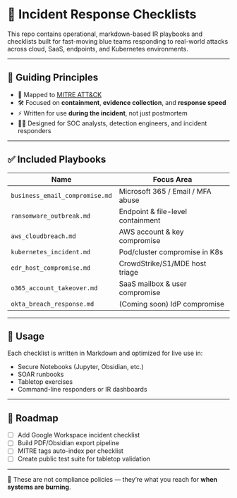 # 📘 Incident Response Checklists

This repo contains operational, markdown-based IR playbooks and checklists built for fast-moving blue teams responding to real-world attacks across cloud, SaaS, endpoints, and Kubernetes environments.

---

## 🧠 Guiding Principles

- 📍 Mapped to [MITRE ATT&CK](https://attack.mitre.org/)
- 🛠️ Focused on **containment**, **evidence collection**, and **response speed**
- ⚡ Written for use **during the incident**, not just postmortem
- 👩‍💻 Designed for SOC analysts, detection engineers, and incident responders

---

## ✅ Included Playbooks

| Name                            | Focus Area                         |
|---------------------------------|------------------------------------|
| `business_email_compromise.md`  | Microsoft 365 / Email / MFA abuse  |
| `ransomware_outbreak.md`        | Endpoint & file-level containment  |
| `aws_cloudbreach.md`            | AWS account & key compromise       |
| `kubernetes_incident.md`        | Pod/cluster compromise in K8s      |
| `edr_host_compromise.md`        | CrowdStrike/S1/MDE host triage     |
| `o365_account_takeover.md`      | SaaS mailbox & user compromise     |
| `okta_breach_response.md`       | (Coming soon) IdP compromise       |

---

## 🧰 Usage

Each checklist is written in Markdown and optimized for live use in:
- Secure Notebooks (Jupyter, Obsidian, etc.)
- SOAR runbooks
- Tabletop exercises
- Command-line responders or IR dashboards

---

## 🚧 Roadmap

- [ ] Add Google Workspace incident checklist  
- [ ] Build PDF/Obsidian export pipeline  
- [ ] MITRE tags auto-index per checklist  
- [ ] Create public test suite for tabletop validation

---

📎 These are not compliance policies — they’re what you reach for **when systems are burning**.
